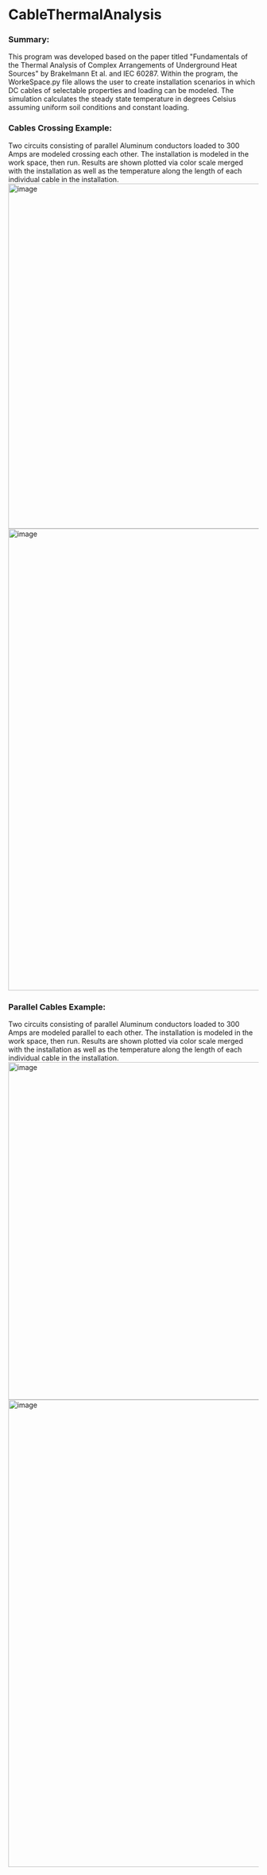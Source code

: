 # CableThermalAnalysis
### Summary:
This program was developed based on the paper titled "Fundamentals of the Thermal Analysis of Complex Arrangements of Underground Heat Sources" by Brakelmann Et al. and IEC 60287. Within the program, the WorkeSpace.py file allows the user to create installation scenarios in which DC cables of selectable properties and loading can be modeled. The simulation calculates the steady state temperature in degrees Celsius assuming uniform soil conditions and constant loading.

### Cables Crossing Example:
Two circuits consisting of parallel Aluminum conductors loaded to 300 Amps are modeled crossing each other. The installation is modeled in the work space, then run. Results are shown plotted via color scale merged with the installation as well as the temperature along the length of each individual cable in the installation.  
<img width="694" alt="image" src="https://github.com/user-attachments/assets/1da19b8a-ab39-4bc8-86ca-3792f81aa53c" />
<img width="929" alt="image" src="https://github.com/user-attachments/assets/8397a4ff-bc07-45ea-b9a9-645f6ce8b15c" />

### Parallel Cables Example:
Two circuits consisting of parallel Aluminum conductors loaded to 300 Amps are modeled parallel to each other. The installation is modeled in the work space, then run. Results are shown plotted via color scale merged with the installation as well as the temperature along the length of each individual cable in the installation.  
<img width="679" alt="image" src="https://github.com/user-attachments/assets/ae507482-2843-4b43-918b-ae826ae52640" />
<img width="940" alt="image" src="https://github.com/user-attachments/assets/3345feec-6f59-4567-af67-4a584a15dad4" />





